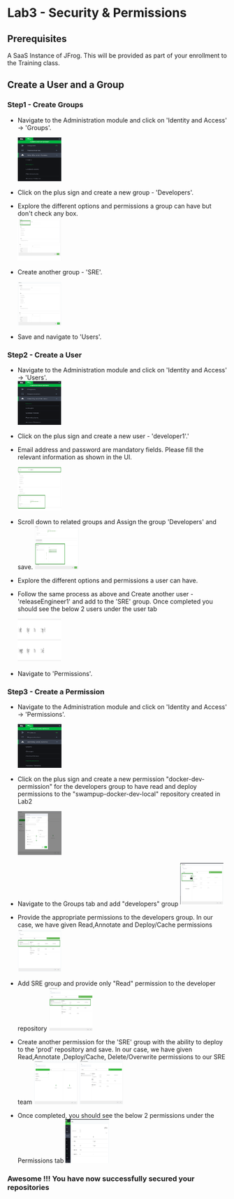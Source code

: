 # Lab3 - Security & Permissions

## Prerequisites

A SaaS Instance of JFrog. This will be provided as part of your enrollment to the Training class.

## Create a User and a Group

### Step1 - Create Groups

- Navigate to the Administration module and click on 'Identity and Access' -> 'Groups'.
  
  <img src="/SU-113-Jfrog-Artifactory-Essentials/Lab3/images/groups.png" alt="Admin tab" style="height: 100px; width:100px;"/>

- Click on the plus sign and create a new group - 'Developers'.
- Explore the different options and permissions a group can have but don't check any box.  
  <img src="/SU-113-Jfrog-Artifactory-Essentials/Lab3/images/developers_grp.png" alt="DevelopersGroup" style="height: 100px; width:100px;"/>

- Create another group - 'SRE'.
  
   <img src="/SU-113-Jfrog-Artifactory-Essentials/Lab3/images/sre_grp.png" alt="SRE Group" style="height: 100px; width:100px;"/>
- Save and navigate to 'Users'.

### Step2 - Create a User
- Navigate to the Administration module and click on 'Identity and Access' -> 'Users'.  
  <img src="/SU-113-Jfrog-Artifactory-Essentials/Lab3/images/users.png" alt="Admin tab" style="height: 100px; width:100px;"/>

- Click on the plus sign and create a new user - 'developer1'.'
- Email address and password are mandatory fields. Please fill the relevant information as shown in the UI.

  <img src="/SU-113-Jfrog-Artifactory-Essentials/Lab3/images/developer1.png" alt="Developer" style="height: 100px; width:100px;"/>
  
- Scroll down to related groups and Assign the group 'Developers' and save.
  <img src="/SU-113-Jfrog-Artifactory-Essentials/Lab3/images/group-association.png" alt="Developer group association" style="height: 100px; width:100px;"/>
- Explore the different options and permissions a user can have.
- Follow the same process as above and Create another user - 'releaseEngineer1' and add to the 'SRE' group. Once completed you should see the below 2 users under the user tab

  <img src="/SU-113-Jfrog-Artifactory-Essentials/Lab3/images/users-groups.png" alt="Developer group association" style="height: 100px; width:100px;"/>
- Navigate to 'Permissions'.

### Step3 - Create a Permission
- Navigate to the Administration module and click on 'Identity and Access' -> 'Permissions'.

  <img src="/SU-113-Jfrog-Artifactory-Essentials/Lab3/images/permissions.png" alt="Admin tab" style="height: 100px; width:100px;"/>

- Click on the plus sign and create a new permission "docker-dev-permission" for the developers group to have read and deploy permissions to the "swampup-docker-dev-local" repository created in Lab2

  <img src="/SU-113-Jfrog-Artifactory-Essentials/Lab3/images/docker-dev-permission.png" alt="Admin tab" style="height: 100px; width:100px;"/>  

- Navigate to the Groups tab and add "developers" group
  <img src="/SU-113-Jfrog-Artifactory-Essentials/Lab3/images/choose-developers.png" alt="Choose Developers tab" style="height: 100px; width:100px;"/>

- Provide the appropriate permissions to the developers group. In our case, we have given Read,Annotate and Deploy/Cache permissions
  <img src="/SU-113-Jfrog-Artifactory-Essentials/Lab3/images/group-permissions.png" alt="Choose Developers tab" style="height: 100px; width:100px;"/>
- Add SRE group and provide only "Read" permission to the developer repository
  <img src="/SU-113-Jfrog-Artifactory-Essentials/Lab3/images/sre-dev-permission.png" alt="Choose SRE tab" style="height: 100px; width:100px;"/>

- Create another permission for the 'SRE' group with the ability to deploy to the 'prod' repository and save. In our case, we have given Read,Annotate ,Deploy/Cache, Delete/Overwrite permissions to our SRE team
  <img src="/SU-113-Jfrog-Artifactory-Essentials/Lab3/images/prod-permission.png" alt="Choose SRE tab" style="height: 100px; width:100px;"/>
  <img src="/SU-113-Jfrog-Artifactory-Essentials/Lab3/images/prod-association.png" alt="Choose SRE tab" style="height: 100px; width:100px;"/>
 
- Once completed,  you should see the below 2 permissions under the Permissions tab
  <img src="/SU-113-Jfrog-Artifactory-Essentials/Lab3/images/all-permissions.png" alt="Choose SRE tab" style="height: 100px; width:100px;"/>

### Awesome !!! You have now successfully secured your repositories
